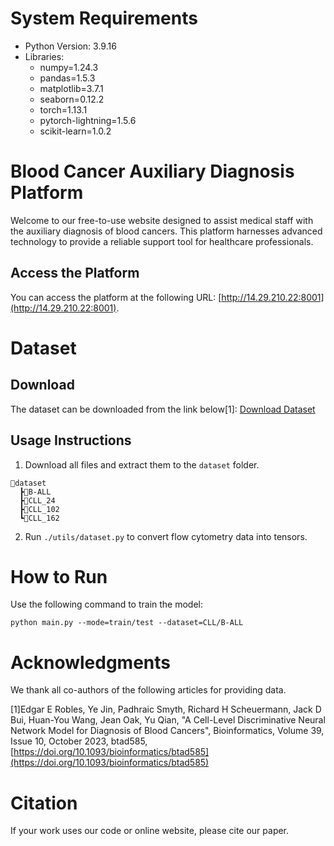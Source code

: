 # System Requirements
- Python Version: 3.9.16
- Libraries:
  - numpy=1.24.3
  - pandas=1.5.3
  - matplotlib=3.7.1
  - seaborn=0.12.2
  - torch=1.13.1
  - pytorch-lightning=1.5.6
  - scikit-learn=1.0.2
# Blood Cancer Auxiliary Diagnosis Platform

Welcome to our free-to-use website designed to assist medical staff with the auxiliary diagnosis of blood cancers. This platform harnesses advanced technology to provide a reliable support tool for healthcare professionals.

## Access the Platform
You can access the platform at the following URL: [http://14.29.210.22:8001](http://14.29.210.22:8001).

# Dataset
## Download
The dataset can be downloaded from the link below[1]:
[Download Dataset](https://drive.google.com/drive/folders/1VcmDOdBbG46ILRd99TM2ZsZHBpcMazZ6)

## Usage Instructions
1. Download all files and extract them to the `dataset` folder.
```
📂dataset
  ┣📂B-ALL
  ┣📂CLL_24
  ┣📂CLL_102
  ┗📂CLL_162
```
2. Run `./utils/dataset.py` to convert flow cytometry data into tensors.

# How to Run
Use the following command to train the model:
```
python main.py --mode=train/test --dataset=CLL/B-ALL
```
# Acknowledgments
We thank all co-authors of the following articles for providing data.

[1]Edgar E Robles, Ye Jin, Padhraic Smyth, Richard H Scheuermann, Jack D Bui, Huan-You Wang, Jean Oak, Yu Qian, "A Cell-Level Discriminative Neural Network Model for Diagnosis of Blood Cancers", Bioinformatics, Volume 39, Issue 10, October 2023, btad585, [https://doi.org/10.1093/bioinformatics/btad585](https://doi.org/10.1093/bioinformatics/btad585)

# Citation
If your work uses our code or online website, please cite our paper.